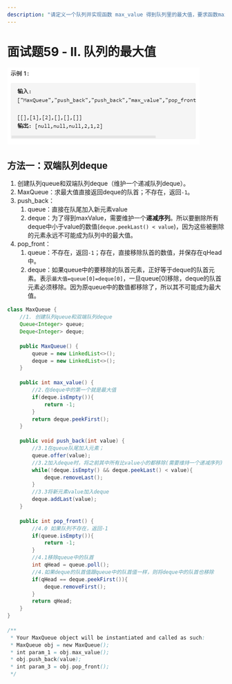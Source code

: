 ```yaml
---
description: "请定义一个队列并实现函数 max_value 得到队列里的最大值，要求函数max_value、push_back 和 pop_front 的均摊时间复杂度都是O(1)。若队列为空，pop_front 和 max_value\_需要返回 -1"
---
```


# 面试题59 - II. 队列的最大值

![](../.gitbook/assets/image%20%2833%29.png)

## 方法一：双端队列deque

1. 创建队列queue和双端队列deque（维护一个递减队列deque）。
2. MaxQueue：求最大值直接返回deque的队首；不存在，返回`-1`。
3. push\_back：
   1. queue：直接在队尾加入新元素value
   2. deque：为了得到maxValue，需要维护一个**递减序列**。所以要删除所有deque中小于value的数值\(`deque.peekLast() < value`\)，因为这些被删除的元素永远不可能成为队列中的最大值。
4. pop\_front：
   1. queue：不存在，返回`-1`；存在，直接移除队首的数值，并保存在qHead中。
   2. deque：如果queue中的要移除的队首元素，正好等于deque的队首元素。表示`最大值=queue[0]=deque[0]`，一旦queue\[0\]移除，deque的队首元素必须移除。因为原queue中的数值都移除了，所以其不可能成为最大值。 

```java
class MaxQueue {
    //1. 创建队列queue和双端队列deque
    Queue<Integer> queue;
    Deque<Integer> deque;

    public MaxQueue() {
        queue = new LinkedList<>();
        deque = new LinkedList<>();
    }
    
    public int max_value() {
        //2.在deque中的第一个就是最大值
        if(deque.isEmpty()){
            return -1;
        }
        return deque.peekFirst();
    }
    
    public void push_back(int value) {
        //3.1在queue队尾加入元素；
        queue.offer(value);
        //3.2加入deque时，将之前其中所有比value小的都移除(需要维持一个递减序列)
        while(!deque.isEmpty() && deque.peekLast() < value){
            deque.removeLast();
        }
        //3.3将新元素value加入deque
        deque.addLast(value);
    }
    
    public int pop_front() {
        //4.0 如果队列不存在，返回-1
        if(queue.isEmpty()){
            return -1;
        }
        //4.1移除queue中的队首
        int qHead = queue.poll();
        //4.如果deque的队首值跟queue中的队首值一样，则将deque中的队首也移除
        if(qHead == deque.peekFirst()){
            deque.removeFirst();
        }
        return qHead;
    }
}

/**
 * Your MaxQueue object will be instantiated and called as such:
 * MaxQueue obj = new MaxQueue();
 * int param_1 = obj.max_value();
 * obj.push_back(value);
 * int param_3 = obj.pop_front();
 */
```

